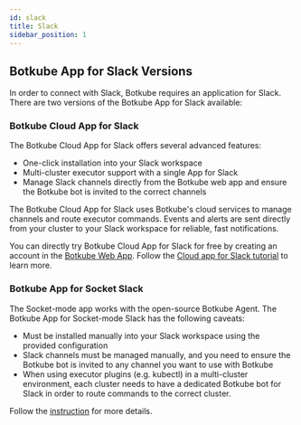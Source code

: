 ```yaml
---
id: slack
title: Slack
sidebar_position: 1
---
```


## Botkube App for Slack Versions

In order to connect with Slack, Botkube requires an application for Slack. There are two versions of the Botkube App for Slack available:

### Botkube Cloud App for Slack

The Botkube Cloud App for Slack offers several advanced features:

- One-click installation into your Slack workspace
- Multi-cluster executor support with a single App for Slack
- Manage Slack channels directly from the Botkube web app and ensure the Botkube bot is invited to the correct channels

The Botkube Cloud App for Slack uses Botkube's cloud services to manage channels and route executor commands. Events and alerts are sent directly from your cluster to your Slack workspace for reliable, fast notifications.

You can directly try Botkube Cloud App for Slack for free by creating an account in the [Botkube Web App](https://app.botkube.io). Follow the [Cloud app for Slack tutorial](cloud-slack.mdx) to learn more.

### Botkube App for Socket Slack

The Socket-mode app works with the open-source Botkube Agent. The Botkube App for Socket-mode Slack has the following caveats:

- Must be installed manually into your Slack workspace using the provided configuration
- Slack channels must be managed manually, and you need to ensure the Botkube bot is invited to any channel you want to use with Botkube
- When using executor plugins (e.g. kubectl) in a multi-cluster environment, each cluster needs to have a dedicated Botkube bot for Slack in order to route commands to the correct cluster.

Follow the [instruction](socket-slack.md) for more details.
